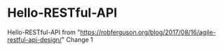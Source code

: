 # Hello-RESTful-API
Hello-RESTful-API from "https://robferguson.org/blog/2017/08/16/agile-restful-api-design/"
Change 1
